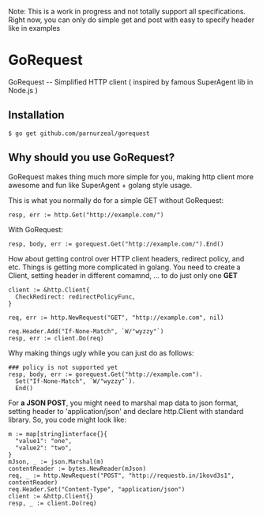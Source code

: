 Note: This is a work in progress and not totally support all specifications.
Right now, you can only do simple get and post with easy to specify header like in examples

GoRequest
=========

GoRequest -- Simplified HTTP client ( inspired by famous SuperAgent lib in Node.js )

## Installation

```
$ go get github.com/parnurzeal/gorequest
```

## Why should you use GoRequest?

GoRequest makes thing much more simple for you, making http client more awesome and fun like SuperAgent + golang style usage.

This is what you normally do for a simple GET without GoRequest:

```
resp, err := http.Get("http://example.com/")
```

With GoRequest:

```
resp, body, err := gorequest.Get("http://example.com/").End()
```

How about getting control over HTTP client headers, redirect policy, and etc. Things is getting more complicated in golang. You need to create a Client, setting header in different comamnd, ... to do just only one __GET__

```
client := &http.Client{
  CheckRedirect: redirectPolicyFunc,
}

req, err := http.NewRequest("GET", "http://example.com", nil)

req.Header.Add("If-None-Match", `W/"wyzzy"`)
resp, err := client.Do(req)
```

Why making things ugly while you can just do as follows:

```
### policy is not supported yet
resp, body, err := gorequest.Get("http://example.com").
  Set("If-None-Match", `W/"wyzzy"`).
  End()
```

For __a JSON POST__, you might need to marshal map data to json format, setting header to 'application/json' and declare http.Client with standard library. So, you code might look like:

```
m := map[string]interface{}{
  "value1": "one",
  "value2": "two",
}
mJson, _ := json.Marshal(m)
contentReader := bytes.NewReader(mJson)
req, _ := http.NewRequest("POST", "http://requestb.in/1kovd3s1", contentReader)
req.Header.Set("Content-Type", "application/json")
client := &http.Client{}
resp, _ := client.Do(req)
```



